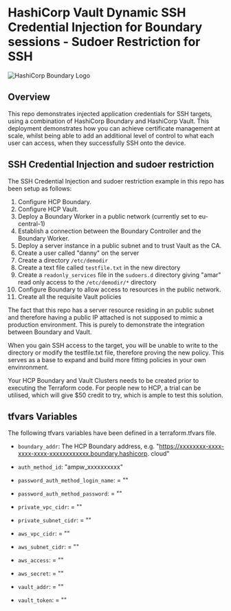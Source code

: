 # HashiCorp Vault Dynamic SSH Credential Injection for Boundary sessions - Sudoer Restriction for SSH

![HashiCorp Boundary Logo](https://www.hashicorp.com/_next/static/media/colorwhite.997fcaf9.svg)

## Overview

This repo demonstrates injected application credentials for SSH targets, using a combination of HashiCorp Boundary and HashiCorp Vault. This deployment demonstrates how you can achieve certificate management at scale, whilst being able to add an additional level of control to what each user can access, when they successfully SSH onto the device.

## SSH Credential Injection and sudoer restriction

The SSH Credential Injection and sudoer restriction example in this repo has been setup as follows:

1. Configure HCP Boundary.
2. Configure HCP Vault.
3. Deploy a Boundary Worker in a public network (currently set to eu-central-1)
4. Establish a connection between the Boundary Controller and the Boundary Worker.
5. Deploy a server instance in a public subnet and to trust Vault as the CA.
6. Create a user called "danny" on the server
7. Create a directory `/etc/demodir`
8. Create a text file called `testfile.txt` in the new directory
9. Create a `readonly_services` file in the `sudoers.d` directory giving "amar" read only access to the `/etc/demodir/*` directory
10. Configure Boundary to allow access to resources in the public network.
11. Create all the requisite Vault policies

<Note>The fact that this repo has a server resource residing in an public subnet and therefore having a public IP attached is not supposed to mimic a production environment. This is purely to demonstrate the integration between Boundary and Vault.</Note>

<Note>When you gain SSH access to the target, you will be unable to write to the directory or modify the testfile.txt file, therefore proving the new policy. This serves as a base to expand and build more fitting policies in your own envinronment. </Note>

Your HCP Boundary and Vault Clusters needs to be created prior to executing the Terraform code. For people new to HCP, a trial can be utilised, which will give $50 credit to try, which is ample to test this solution.

## tfvars Variables

The following tfvars variables have been defined in a terraform.tfvars file.

- `boundary_addr`: The HCP Boundary address, e.g. "https://xxxxxxxx-xxxx-xxxx-xxxx-xxxxxxxxxxxx.boundary.hashicorp.
cloud"
- `auth_method_id`: "ampw_xxxxxxxxxx"                 
                 
- `password_auth_method_login_name`: = ""
- `password_auth_method_password`:   = ""
- `private_vpc_cidr`:                = ""
- `private_subnet_cidr`:             = ""
- `aws_vpc_cidr`:                    = ""
- `aws_subnet_cidr`:                 = ""
- `aws_access`:                      = ""
- `aws_secret`:                      = ""
- `vault_addr`:                      = ""
- `vault_token`:                     = ""